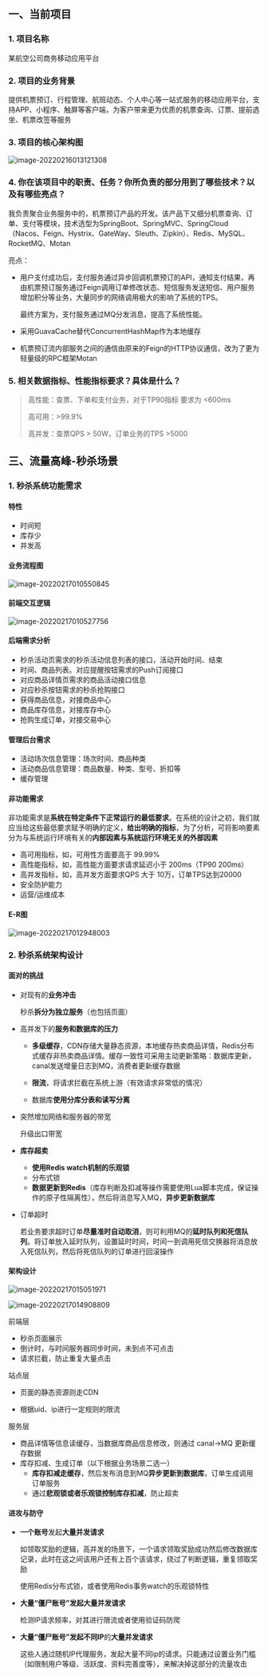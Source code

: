 ## 一、当前项目

### 1. 项目名称

某航空公司商务移动应用平台

### 2. 项目的业务背景

提供机票预订、行程管理、航班动态、个人中心等一站式服务的移动应用平台，支持APP、小程序、触屏等客户端，为客户带来更为优质的机票查询、订票、提前选坐、机票改签等服务

### 3. 项目的核心架构图

![image-20220216013121308](images/image-20220216013121308.png)

### 4. 你在该项目中的职责、任务？你所负责的部分用到了哪些技术？以及有哪些亮点？

我负责聚合业务服务中的，机票预订产品的开发。该产品下又细分机票查询、订单、支付等模块，技术选型为SpringBoot、SpringMVC、SpringCloud（Nacos、Feign、Hystrix、GateWay、Sleuth、Zipkin）、Redis、MySQL、RocketMQ、Motan



亮点：

- 用户支付成功后，支付服务通过异步回调机票预订的API，通知支付结果，再由机票预订服务通过Feign调用订单修改状态、短信服务发送短信、用户服务增加积分等业务，大量同步的网络调用极大的影响了系统的TPS。

  最终方案为，支付服务通过MQ分发消息，提高了系统性能。

- 采用GuavaCache替代ConcurrentHashMap作为本地缓存

- 机票预订流内部服务之间的通信由原来的Feign的HTTP协议通信，改为了更为轻量级的RPC框架Motan

### 5. 相关数据指标、性能指标要求？具体是什么？

> 高性能：查票、下单和支付业务，对于TP90指标 要求为 <600ms
>
> 高可用：>99.9%
>
> 高并发：查票QPS > 50W，订单业务的TPS >5000





## 三、流量高峰-秒杀场景

### 1. 秒杀系统功能需求

#### 特性

- 时间短
- 库存少
- 并发高

#### 业务流程图

![image-20220217010550845](images/image-20220217010550845.png)

#### 前端交互逻辑

![image-20220217010527756](images/image-20220217010527756.png)

#### 后端需求分析

- 秒杀活动页需求的秒杀活动信息列表的接口，活动开始时间、结束
- 时间、商品列表。对应提醒按钮需求的Push订阅接口
- 对应商品详情页需求的商品活动接口信息
- 对应秒杀按钮需求的秒杀抢购接口
- 获得商品信息，对接商品中心
- 商品库存信息，对接库存中心
- 抢购生成订单，对接交易中心

#### 管理后台需求

- 活动场次信息管理：场次时间、商品种类
- 活动商品信息管理：商品数量、种类、型号、折扣等
- 缓存管理

#### 非功能需求

非功能需求是**系统在特定条件下正常运行的最低要求**。在系统的设计之初，我们就应当给这些最低要求赋予明确的定义，**给出明确的指标**，为了分析，可将影响要素分为与系统运行环境有关的**内部因素与系统运行环境无关的外部因素**

- 高可用指标，如，可用性方面要高于 99.99%
- 高性能指标，如，高性能方面要求请求延迟小于 200ms（TP90 200ms）
- 高并发指标，如，高并发方面要求QPS 大于 10万，订单TPS达到20000
- 安全防护能力
- 运营/运维成本

#### E-R图

![image-20220217012948003](images/image-20220217012948003.png)



### 2. 秒杀系统架构设计

#### 面对的挑战

- 对现有的**业务冲击**

  秒杀**拆分为独立服务**（也包括页面）

- 高并发下的**服务和数据库的压力**

  - **多级缓存**，CDN存储大量静态资源，本地缓存热卖商品详情，Redis分布式缓存非热卖商品详情。缓存一致性可采用主动更新策略：数据库更新，canal发送增量日志到MQ，消费者更新缓存数据

  - **限流**，将请求拦截在系统上游（有效请求非常低的情况）

  - 数据库**使用分库分表和读写分离**

- 突然增加网络和服务器的带宽

  升级出口带宽

- **库存超卖**

  - **使用Redis watch机制的乐观锁**
  - 分布式锁
  - **数据更新到Redis**（库存判断及扣减等操作需要使用Lua脚本完成，保证操作的原子性隔离性），然后将消息写入MQ，**异步更新数据库**

- 订单超时

  若业务要求超时订单**尽量准时自动取消**，则可利用MQ的**延时队列和死信队列**。将订单放入延时队列，设置延时时间，时间一到调用死信交换器将消息放入死信队列，然后将死信队列的订单进行回滚操作

#### 架构设计

![image-20220217015051971](images/image-20220217015051971.png)

![image-20220217014908809](images/image-20220217014908809.png)

前端层

- 秒杀页面展示
- 倒计时，与时间服务器同步时间，未到点不可点击
- 请求拦截，防止重复大量点击

站点层

- 页面的静态资源则走CDN

- 根据uid、ip进行一定规则的限流

服务层

- 商品详情等信息读缓存，当数据库商品信息修改，则通过 canal->MQ 更新缓存数据
- 库存扣减、生成订单（以下根据业务场景二选一）
  - **库存扣减走缓存**，然后发布消息到MQ**异步更新到数据库**，订单生成调用订单服务
  - 通过**悲观锁或者乐观锁控制库存扣减**，防止超卖

#### 进攻与防守

- **一个账号**发起**大量并发请求**

  如领取奖励的逻辑，高并发的场景下，一个请求领取奖励成功然后修改数据库记录，此时在这之间该用户还有上百个该请求，绕过了判断逻辑，重复领取奖励

  使用Redis分布式锁，或者使用Redis事务watch的乐观锁特性

- **大量“僵尸账号”**发起**大量并发请求**

  检测IP请求频率，对其进行限流或者使用验证码防爬

- **大量“僵尸账号”**发起**不同IP**的**大量并发请求**

  这些人通过随机IP代理服务，发起大量不同ip的请求。只能通过设置业务门槛（如限制用户等级、活跃度、资料完善度等），来解决掉这部分的流量攻击
